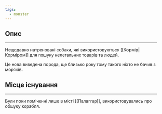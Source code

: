 ```yaml
---
tags:
  - monster
---
```

## Опис
---
Нещодавно натреновані собаки, які використовуються [[Кормір|Корміром]] для пошуку нелегальних товарів та людей.  

Це нова виведена порода, ще близько року тому такого ніхто не бачив з моряків.  

## Місце існування
---
Були поки поміченні лише в місті [[Палаггар]], використовувались про обшуку корабля.  